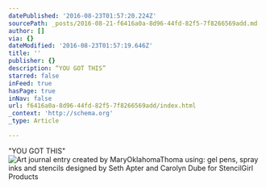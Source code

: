 ```yaml
---
datePublished: '2016-08-23T01:57:20.224Z'
sourcePath: _posts/2016-08-21-f6416a0a-8d96-44fd-82f5-7f8266569add.md
author: []
via: {}
dateModified: '2016-08-23T01:57:19.646Z'
title: ''
publisher: {}
description: “YOU GOT THIS”
starred: false
inFeed: true
hasPage: true
inNav: false
url: f6416a0a-8d96-44fd-82f5-7f8266569add/index.html
_context: 'http://schema.org'
_type: Article

---
```

"YOU GOT THIS"
![Art journal entry created by MaryOklahomaThoma using: gel pens, spray inks and stencils designed by Seth Apter and Carolyn Dube for StencilGirl Products](https://s3-us-west-2.amazonaws.com/the-grid-img/p/ea27fcf901dbec8cb3301073687782aae3ec0762.jpg)
